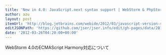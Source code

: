 ```yaml
---
title: 'New in 4.0: JavaScript.next syntax support | WebStorm & PhpStorm Blog'
author: azu
layout: post
itemUrl: 'http://blog.jetbrains.com/webide/2012/03/javascript-version-selector/'
editJSONPath: 'https://github.com/jser/jser.info/edit/gh-pages/data/2012/03/index.json'
date: '2012-03-26T04:20:00+00:00'
---
```

WebStorm 4.0のECMAScript Harmony対応について
